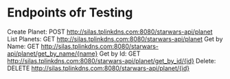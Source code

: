 # Endpoints ofr Testing

Create Planet: POST http://silas.tplinkdns.com:8080/starwars-api/planet
List Planets: GET http://silas.tplinkdns.com:8080/starwars-api/planet
Get by Name: GET http://silas.tplinkdns.com:8080/starwars-api/planet/get_by_name/{name}
Get by Id: GET http://silas.tplinkdns.com:8080/starwars-api/planet/get_by_id/{id}
Delete: DELETE http://silas.tplinkdns.com:8080/starwars-api/planet/{id}

